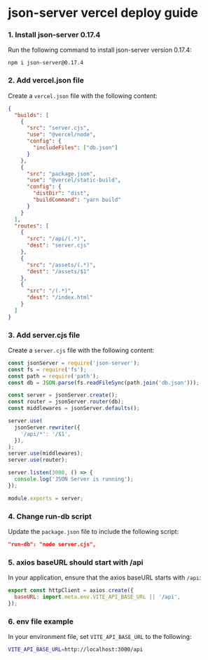 # json-server vercel deploy guide

### 1. Install json-server 0.17.4

Run the following command to install json-server version 0.17.4:

```
npm i json-server@0.17.4
```

### 2. Add vercel.json file

Create a `vercel.json` file with the following content:

```json
{
  "builds": [
    {
      "src": "server.cjs",
      "use": "@vercel/node",
      "config": {
        "includeFiles": ["db.json"]
      }
    },
    {
      "src": "package.json",
      "use": "@vercel/static-build",
      "config": {
        "distDir": "dist",
        "buildCommand": "yarn build"
      }
    }
  ],
  "routes": [
    {
      "src": "/api/(.*)",
      "dest": "server.cjs"
    },
    {
      "src": "/assets/(.*)",
      "dest": "/assets/$1"
    },
    {
      "src": "/(.*)",
      "dest": "/index.html"
    }
  ]
}
```

### 3. Add server.cjs file

Create a `server.cjs` file with the following content:

```javascript
const jsonServer = require('json-server');
const fs = require('fs');
const path = require('path');
const db = JSON.parse(fs.readFileSync(path.join('db.json')));

const server = jsonServer.create();
const router = jsonServer.router(db);
const middlewares = jsonServer.defaults();

server.use(
  jsonServer.rewriter({
    '/api/*': '/$1',
  }),
);
server.use(middlewares);
server.use(router);

server.listen(3000, () => {
  console.log('JSON Server is running');
});

module.exports = server;
```

### 4. Change run-db script

Update the `package.json` file to include the following script:

```json
"run-db": "node server.cjs",
```

### 5. axios baseURL should start with /api

In your application, ensure that the axios baseURL starts with `/api`:

```javascript
export const httpClient = axios.create({
  baseURL: import.meta.env.VITE_API_BASE_URL || '/api',
});
```

### 6. env file example

In your environment file, set `VITE_API_BASE_URL` to the following:

```bash
VITE_API_BASE_URL=http://localhost:3000/api
```
